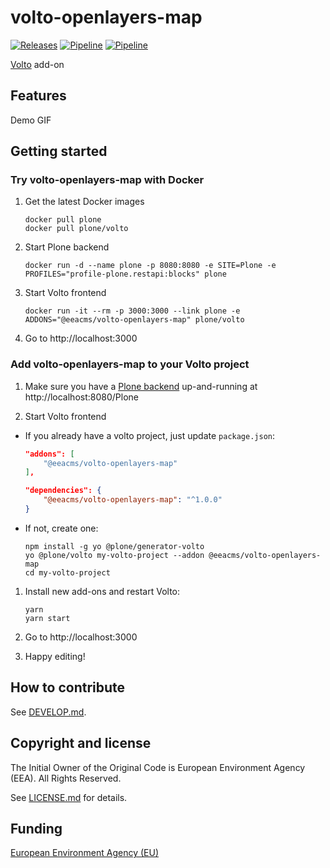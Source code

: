 # volto-openlayers-map
[![Releases](https://img.shields.io/github/v/release/eea/volto-openlayers-map)](https://github.com/eea/volto-openlayers-map/releases)
[![Pipeline](https://ci.eionet.europa.eu/buildStatus/icon?job=volto-addons%2Fvolto-openlayers-map%2Fmaster&subject=master)](https://ci.eionet.europa.eu/view/Github/job/volto-addons/job/volto-openlayers-map/job/master/display/redirect)
[![Pipeline](https://ci.eionet.europa.eu/buildStatus/icon?job=volto-addons%2Fvolto-openlayers-map%2Fdevelop&subject=develop)](https://ci.eionet.europa.eu/view/Github/job/volto-addons/job/volto-openlayers-map/job/develop/display/redirect)

[Volto](https://github.com/plone/volto) add-on

## Features

Demo GIF

## Getting started

### Try volto-openlayers-map with Docker

1. Get the latest Docker images

   ```
   docker pull plone
   docker pull plone/volto
   ```

1. Start Plone backend
   ```
   docker run -d --name plone -p 8080:8080 -e SITE=Plone -e PROFILES="profile-plone.restapi:blocks" plone
   ```

1. Start Volto frontend

   ```
   docker run -it --rm -p 3000:3000 --link plone -e ADDONS="@eeacms/volto-openlayers-map" plone/volto
   ```

1. Go to http://localhost:3000

### Add volto-openlayers-map to your Volto project

1. Make sure you have a [Plone backend](https://plone.org/download) up-and-running at http://localhost:8080/Plone

1. Start Volto frontend

* If you already have a volto project, just update `package.json`:

   ```JSON
   "addons": [
       "@eeacms/volto-openlayers-map"
   ],

   "dependencies": {
       "@eeacms/volto-openlayers-map": "^1.0.0"
   }
   ```

* If not, create one:

   ```
   npm install -g yo @plone/generator-volto
   yo @plone/volto my-volto-project --addon @eeacms/volto-openlayers-map
   cd my-volto-project
   ```

1. Install new add-ons and restart Volto:

   ```
   yarn
   yarn start
   ```

1. Go to http://localhost:3000

1. Happy editing!

## How to contribute

See [DEVELOP.md](https://github.com/eea/volto-openlayers-map/blob/master/DEVELOP.md).

## Copyright and license

The Initial Owner of the Original Code is European Environment Agency (EEA).
All Rights Reserved.

See [LICENSE.md](https://github.com/eea/volto-openlayers-map/blob/master/LICENSE.md) for details.

## Funding

[European Environment Agency (EU)](http://eea.europa.eu)
